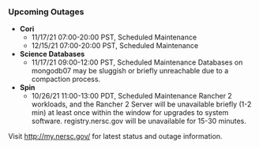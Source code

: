 ### Upcoming Outages 

- **Cori**
    - 11/17/21 07:00-20:00 PST, Scheduled Maintenance
    - 12/15/21 07:00-20:00 PST, Scheduled Maintenance
- **Science Databases**
    - 11/17/21 09:00-12:00 PST, Scheduled Maintenance
      Databases on mongodb07 may be sluggish or briefly unreachable due to a 
      compaction process.
- **Spin**
    - 10/26/21 11:00-13:00 PDT, Scheduled Maintenance
      Rancher 2 workloads, and the Rancher 2 Server will be unavailable briefly 
      (1-2 min) at least once within the window for upgrades to system software.
      registry.nersc.gov will be unavailable for 15-30 minutes.

Visit <http://my.nersc.gov/> for latest status and outage information.
